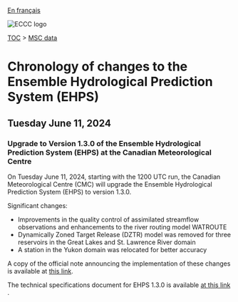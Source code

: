 [En français](changelog_ehps_fr.md)

![ECCC logo](../../img_eccc-logo.png)

[TOC](../../readme_en.md) > [MSC data](../readme_en.md)

# Chronology of changes to the Ensemble Hydrological Prediction System (EHPS)

## Tuesday June 11, 2024

### Upgrade to Version 1.3.0 of the Ensemble Hydrological Prediction System (EHPS) at the Canadian Meteorological Centre

On Tuesday June 11, 2024, starting with the 1200 UTC run, the Canadian Meteorological Centre (CMC) will upgrade the Ensemble Hydrological Prediction System (EHPS) to version 1.3.0.

Significant changes:

* Improvements in the quality control of assimilated streamflow observations and enhancements to the river routing model WATROUTE
* Dynamically Zoned Target Release (DZTR) model was removed for three reservoirs in the Great Lakes and St. Lawrence River domain
* A station in the Yukon domain was relocated for better accuracy

A copy of the official note announcing the implementation of these changes is available at [this link](https://dd.meteo.gc.ca/doc/genots/2024/06/10/NOCN03_CWAO_101857___46443).

The technical specifications document for EHPS 1.3.0 is available [at this link](https://collaboration.cmc.ec.gc.ca/cmc/cmoi/product_guide/docs/tech_specifications/tech_specifications_EHPS_1.3.0_e.pdf) .



